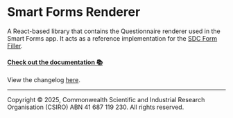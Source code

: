 # Smart Forms Renderer

A React-based library that contains the Questionnaire renderer used in the Smart Forms app. 
It acts as a reference implementation for the [SDC Form Filler](https://hl7.org/fhir/uv/sdc/CapabilityStatement-sdc-form-filler.html).

<h4><a href="https://smartforms.csiro.au/docs/dev">Check out the documentation 📚</a></h4>

View the changelog [here](https://github.com/aehrc/smart-forms/blob/main/CHANGELOG.md).


---

Copyright © 2025, Commonwealth Scientific and Industrial Research Organisation (CSIRO) ABN 41 687 119 230. All rights reserved.
